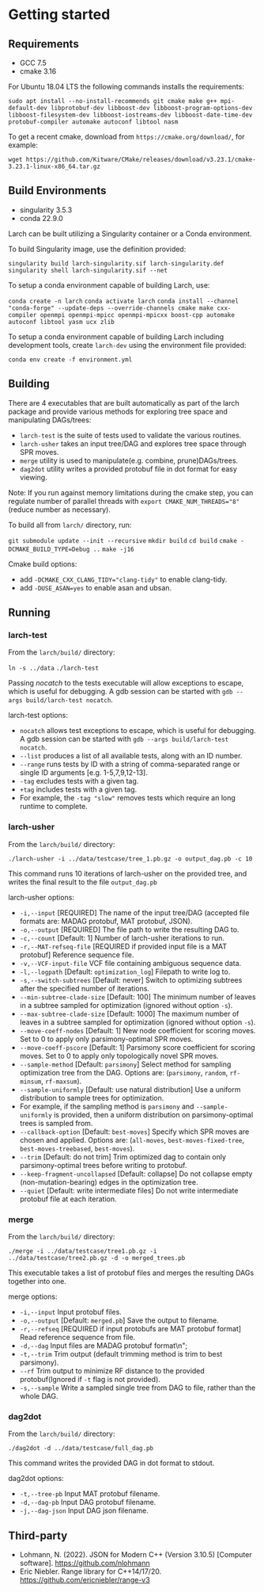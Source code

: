 # Getting started

Requirements
------------

* GCC 7.5
* cmake 3.16

For Ubuntu 18.04 LTS the following commands installs the requirements:

`sudo apt install --no-install-recommends git cmake make g++ mpi-default-dev libprotobuf-dev libboost-dev libboost-program-options-dev libboost-filesystem-dev libboost-iostreams-dev libboost-date-time-dev protobuf-compiler automake autoconf libtool nasm`

To get a recent cmake, download from `https://cmake.org/download/`, for example:

`wget https://github.com/Kitware/CMake/releases/download/v3.23.1/cmake-3.23.1-linux-x86_64.tar.gz`

Build Environments
------------------

* singularity 3.5.3
* conda 22.9.0

Larch can be built utilizing a Singularity container or a Conda environment.

To build Singularity image, use the definition provided:

`singularity build larch-singularity.sif larch-singularity.def`
`singularity shell larch-singularity.sif --net`

To setup a conda environment capable of building Larch, use:

`conda create -n larch`
`conda activate larch`
`conda install --channel "conda-forge" --update-deps --override-channels cmake make cxx-compiler openmpi openmpi-mpicc openmpi-mpicxx boost-cpp automake autoconf libtool yasm ucx zlib`

To setup a conda environment capable of building Larch including development tools, create `larch-dev` using the environment
file provided:

`conda env create -f environment.yml`

Building
--------

There are 4 executables that are built automatically as part of the larch package and provide various methods for exploring tree space and manipulating DAGs/trees: 
- `larch-test` is the suite of tests used to validate the various routines.
- `larch-usher` takes an input tree/DAG and explores tree space through SPR moves.
- `merge` utility is used to manipulate(e.g. combine, prune)DAGs/trees.
- `dag2dot` utility writes a provided protobuf file in dot format for easy viewing.

Note: If you run against memory limitations during the cmake step, you can regulate number of parallel threads with `export CMAKE_NUM_THREADS="8"` (reduce number as necessary).

To build all from `larch/` directory, run:

`git submodule update --init --recursive`
`mkdir build`
`cd build`
`cmake -DCMAKE_BUILD_TYPE=Debug ..`
`make -j16`

Cmake build options:
  - add `-DCMAKE_CXX_CLANG_TIDY="clang-tidy"` to enable clang-tidy.
  - add `-DUSE_ASAN=yes` to enable asan and ubsan.

Running
-------

### larch-test

From the `larch/build/` directory:

`ln -s ../data`
`./larch-test`

Passing *nocatch* to the tests executable will allow exceptions to escape, which is useful for debugging. A gdb session can be started with `gdb --args build/larch-test nocatch`.

larch-test options:

- `nocatch` allows test exceptions to escape, which is useful for debugging. A gdb session can be started with `gdb --args build/larch-test nocatch`.
- `--list` produces a list of all available tests, along with an ID number.
- `--range` runs tests by ID with a string of comma-separated range or single ID arguments [e.g. 1-5,7,9,12-13].
- `-tag` excludes tests with a given tag.
- `+tag` includes tests with a given tag.
- For example, the `-tag "slow"` removes tests which require an long runtime to complete.

### larch-usher

From the `larch/build/` directory:
```shell
./larch-usher -i ../data/testcase/tree_1.pb.gz -o output_dag.pb -c 10
```
This command runs 10 iterations of larch-usher on the provided tree, and writes the final result to the file `output_dag.pb`

larch-usher options:
- `-i,--input` [REQUIRED] The name of the input tree/DAG (accepted file formats are: MADAG protobuf, MAT protobuf, JSON).
- `-o,--output` [REQUIRED] The file path to write the resulting DAG to.
- `-c,--count` [Default: 1] Number of larch-usher iterations to run.
- `-r,--MAT-refseq-file` [REQUIRED if provided input file is a MAT protobuf] Reference sequence file.
- `-v,--VCF-input-file` VCF file containing ambiguous sequence data.
- `-l,--logpath` [Default: `optimization_log`] Filepath to write log to.
- `-s,--switch-subtrees` [Default: never] Switch to optimizing subtrees after the specified number of iterations.
- `--min-subtree-clade-size` [Default: 100] The minimum number of leaves in a subtree sampled for optimization (ignored without option `-s`).
- `--max-subtree-clade-size` [Default: 1000] The maximum number of leaves in a subtree sampled for optimization (ignored without option `-s`).
- `--move-coeff-nodes` [Default: 1] New node coefficient for scoring moves. Set to 0 to apply only parsimony-optimal SPR moves.
- `--move-coeff-pscore` [Default: 1] Parsimony score coefficient for scoring moves. Set to 0 to apply only topologically novel SPR moves.
- `--sample-method` [Default: `parsimony`] Select method for sampling optimization tree from the DAG. Options are: (`parsimony`, `random`, `rf-minsum`, `rf-maxsum`).
- `--sample-uniformly` [Default: use natural distribution] Use a uniform distribution to sample trees for optimization.
- For example, if the sampling method is `parsimony` and `--sample-uniformly` is provided, then a uniform distribution on parsimony-optimal trees is sampled from.
- `--callback-option` [Default: `best-moves`] Specify which SPR moves are chosen and applied. Options are: (`all-moves`, `best-moves-fixed-tree`, `best-moves-treebased`, `best-moves`).
- `--trim` [Default: do not trim] Trim optimized dag to contain only parsimony-optimal trees before writing to protobuf.
- `--keep-fragment-uncollapsed` [Default: collapse] Do not collapse empty (non-mutation-bearing) edges in the optimization tree.
- `--quiet` [Default: write intermediate files] Do not write intermediate protobuf file at each iteration.

### merge

From the `larch/build/` directory:
```shell
./merge -i ../data/testcase/tree1.pb.gz -i ../data/testcase/tree2.pb.gz -d -o merged_trees.pb
```
This executable takes a list of protobuf files and merges the resulting DAGs together into one.

merge options:
- `-i,--input` Input protobuf files.
- `-o,--output` [Default: `merged.pb`] Save the output to filename.
- `-r,--refseq` [REQUIRED if input protobufs are MAT protobuf format] Read reference sequence from file.
- `-d,--dag` Input files are MADAG protobuf format\n";
- `-t,--trim` Trim output (default trimming method is trim to best parsimony).
- `--rf` Trim output to minimize RF distance to the provided protobuf(Ignored if `-t` flag is not provided).
- `-s,--sample` Write a sampled single tree from DAG to file, rather than the whole DAG.

### dag2dot

From the `larch/build/` directory:
```shell
./dag2dot -d ../data/testcase/full_dag.pb
```
This command writes the provided DAG in dot format to stdout.

dag2dot options:
- `-t,--tree-pb` Input MAT protobuf filename.
- `-d,--dag-pb` Input DAG protobuf filename.
- `-j,--dag-json` Input DAG json filename.


Third-party
-----------

* Lohmann, N. (2022). JSON for Modern C++ (Version 3.10.5) [Computer software]. https://github.com/nlohmann
* Eric Niebler. Range library for C++14/17/20. https://github.com/ericniebler/range-v3
